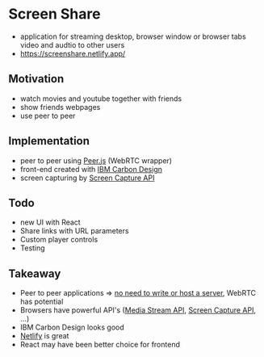 # Screen Share

- application for streaming desktop, browser window or browser tabs video and audtio to other users
- https://screenshare.netlify.app/

## Motivation

- watch movies and youtube together with friends
- show friends webpages
- use peer to peer

## Implementation

- peer to peer using [Peer.js](https://peerjs.com/) (WebRTC wrapper)
- front-end created with [IBM Carbon Design](https://www.carbondesignsystem.com/)
- screen capturing by [Screen Capture API](https://developer.mozilla.org/en-US/docs/Web/API/Screen_Capture_API)

## Todo
- new UI with React
- Share links with URL parameters
- Custom player controls
- Testing

## Takeaway

- Peer to peer applications => <ins>no need to write or host a server</ins>, WebRTC has potential
- Browsers have powerful API's ([Media Stream API](https://developer.mozilla.org/en-US/docs/Web/API/Media_Streams_API), [Screen Capture API](https://developer.mozilla.org/en-US/docs/Web/API/Screen_Capture_API), ...)
- IBM Carbon Design looks good
- [Netlify](https://www.netlify.com/) is great
- React may have been better choice for frontend
